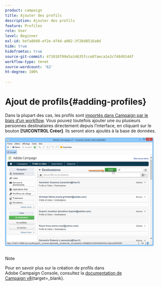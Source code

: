```yaml
---
product: campaign
title: Ajouter des profils
description: Ajouter des profils
feature: Profiles
role: User
level: Beginner
exl-id: befa8948-ef2e-4f4d-a002-3f26d8516a0d
hide: true
hidefromtoc: true
source-git-commit: 471018f09e5a14635fcce07aeca1e2cf48d9144f
workflow-type: tm+mt
source-wordcount: '62'
ht-degree: 100%

---
```


# Ajout de profils{#adding-profiles}



Dans la plupart des cas, les profils sont [importés dans Campaign par le biais d’un workflow](../../platform/using/import-export-workflows.md). Vous pouvez toutefois ajouter une ou plusieurs personnes destinataires directement depuis l’interface, en cliquant sur le bouton **[!UICONTROL Créer]**. Ils seront alors ajoutés à la base de données.

![](assets/s_ncs_user_profile_add.png)

>[!NOTE]
>
>Pour en savoir plus sur la création de profils dans Adobe Campaign Console, consultez la [documentation de Campaign v8](https://experienceleague.adobe.com/fr/docs/campaign-classic/using/getting-started/profile-management/adding-profiles){target=_blank}.


<!--
Enter the information for this profile. The tabs and fields to be completed are described in [Editing a profile](../../platform/using/editing-a-profile.md).

Click **[!UICONTROL Save]** to validate profile creation. The profile is then added in Adobe Campaign database.
-->